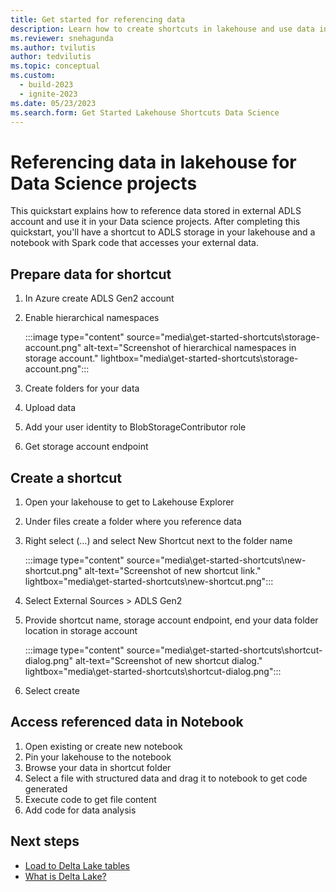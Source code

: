```yaml
---
title: Get started for referencing data
description: Learn how to create shortcuts in lakehouse and use data in your data science projects
ms.reviewer: snehagunda
ms.author: tvilutis
author: tedvilutis
ms.topic: conceptual
ms.custom:
  - build-2023
  - ignite-2023
ms.date: 05/23/2023
ms.search.form: Get Started Lakehouse Shortcuts Data Science
---
```


# Referencing data in lakehouse for Data Science projects

This quickstart explains how to reference data stored in external ADLS account and use it in your Data science projects. After completing this quickstart, you'll have a shortcut to ADLS storage in your lakehouse and a notebook with Spark code that accesses your external data.

## Prepare data for shortcut

1. In Azure create ADLS Gen2 account
1. Enable hierarchical namespaces

   :::image type="content" source="media\get-started-shortcuts\storage-account.png" alt-text="Screenshot of hierarchical namespaces in storage account." lightbox="media\get-started-shortcuts\storage-account.png":::

1. Create folders for your data
1. Upload data
1. Add your user identity to BlobStorageContributor role
1. Get storage account endpoint

## Create a shortcut

1. Open your lakehouse to get to Lakehouse Explorer
1. Under files create a folder where you reference data
1. Right select (...) and select New Shortcut next to the folder name

   :::image type="content" source="media\get-started-shortcuts\new-shortcut.png" alt-text="Screenshot of new shortcut link." lightbox="media\get-started-shortcuts\new-shortcut.png":::

1. Select External Sources > ADLS Gen2
1. Provide shortcut name, storage account endpoint, end your data folder location in storage account

   :::image type="content" source="media\get-started-shortcuts\shortcut-dialog.png" alt-text="Screenshot of new shortcut dialog." lightbox="media\get-started-shortcuts\shortcut-dialog.png":::

1. Select create

## Access referenced data in Notebook

1. Open existing or create new notebook
1. Pin your lakehouse to the notebook
1. Browse your data in shortcut folder
1. Select a file with structured data and drag it to notebook to get code generated
1. Execute code to get file content
1. Add code for data analysis

## Next steps

- [Load to Delta Lake tables](load-to-tables.md)
- [What is Delta Lake?](/azure/synapse-analytics/spark/apache-spark-what-is-delta-lake)
